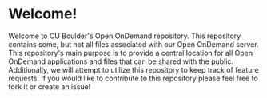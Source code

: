 # Welcome! 

Welcome to CU Boulder's Open OnDemand repository. This repository contains some, but not all files associated with our Open OnDemand server. This repository's main purpose is to provide a central location for all Open OnDemand applications and files that can be shared with the public. Additionally, we will attempt to utilize this repository to keep track of feature requests. If you would like to contribute to this repository please feel free to fork it or create an issue! 